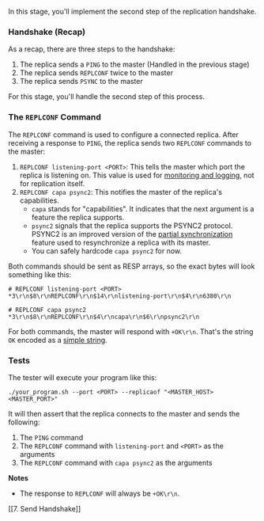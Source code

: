 In this stage, you'll implement the second step of the replication handshake.

### Handshake (Recap)

As a recap, there are three steps to the handshake:

1. The replica sends a `PING` to the master (Handled in the previous stage)
2. The replica sends `REPLCONF` twice to the master
3. The replica sends `PSYNC` to the master

For this stage, you'll handle the second step of this process.

### The `REPLCONF` Command

The `REPLCONF` command is used to configure a connected replica. After receiving a response to `PING`, the replica sends two `REPLCONF` commands to the master:

1. `REPLCONF listening-port <PORT>`: This tells the master which port the replica is listening on. This value is used for [monitoring and logging](https://github.com/redis/redis/blob/90178712f6eccf1e5b61daa677c5c103114bda3a/src/replication.c#L107-L130), not for replication itself.
2. `REPLCONF capa psync2`: This notifies the master of the replica's capabilities.
    - `capa` stands for "capabilities". It indicates that the next argument is a feature the replica supports.
    - `psync2` signals that the replica supports the PSYNC2 protocol. PSYNC2 is an improved version of the [partial synchronization](https://redis.io/docs/latest/operate/oss_and_stack/management/replication/) feature used to resynchronize a replica with its master.
    - You can safely hardcode `capa psync2` for now.

Both commands should be sent as RESP arrays, so the exact bytes will look something like this:

```
# REPLCONF listening-port <PORT>
*3\r\n$8\r\nREPLCONF\r\n$14\r\nlistening-port\r\n$4\r\n6380\r\n

# REPLCONF capa psync2
*3\r\n$8\r\nREPLCONF\r\n$4\r\ncapa\r\n$6\r\npsync2\r\n
```

For both commands, the master will respond with `+OK\r\n`. That's the string `OK` encoded as a [simple string](https://redis.io/docs/latest/develop/reference/protocol-spec/#simple-strings).

### Tests

The tester will execute your program like this:

```
./your_program.sh --port <PORT> --replicaof "<MASTER_HOST> <MASTER_PORT>"
```

It will then assert that the replica connects to the master and sends the following:

1. The `PING` command
2. The `REPLCONF` command with `listening-port` and `<PORT>` as the arguments
3. The `REPLCONF` command with `capa psync2` as the arguments

**Notes**

- The response to `REPLCONF` will always be `+OK\r\n`.

[[7. Send Handshake]]
